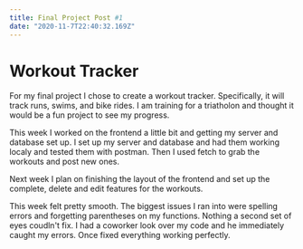 ```yaml
---
title: Final Project Post #1
date: "2020-11-7T22:40:32.169Z"
---
```


<h1>Workout Tracker</h1>

For my final project I chose to create a workout tracker. Specifically, it will track runs, swims, and bike rides. I am training for a triatholon and thought it would be a fun project to see my progress.

This week I worked on the frontend a little bit and getting my server and database set up. I set up my server and database and had them working localy and tested them with postman. Then I used fetch to grab the workouts and post new ones. 

Next week I plan on finishing the layout of the frontend and set up the complete, delete and edit features for the workouts. 

This week felt pretty smooth. The biggest issues I ran into were spelling errors and forgetting parentheses on my functions. Nothing a second set of eyes coudln't fix. I had a coworker look over my code and he immediately caught my errors. Once fixed everything working perfectly. 




